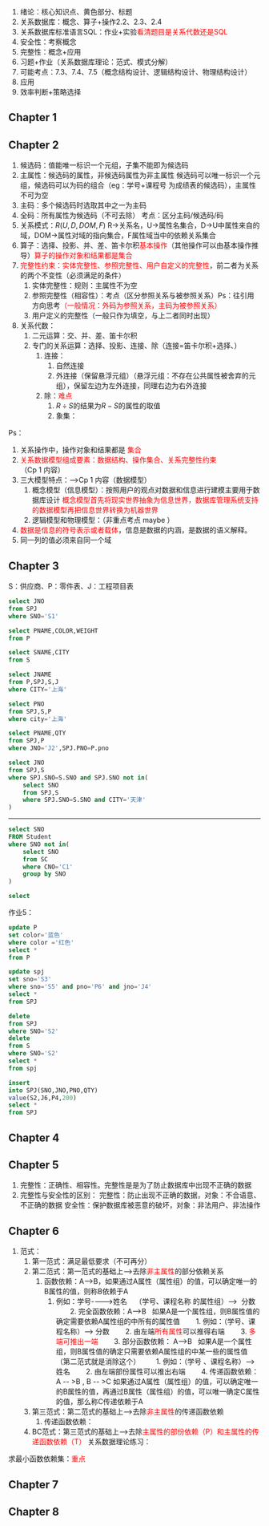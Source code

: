 1. 绪论：核心知识点、黄色部分、标题
2. 关系数据库：概念、算子+操作2.2、2.3、2.4
3. 关系数据库标准语言SQL：作业+实验<font color='red'>看清题目是关系代数还是SQL</font>
4. 安全性：考察概念
5. 完整性：概念+应用
6. 习题+作业（关系数据库理论：范式、模式分解）
7. 可能考点：7.3、7.4、7.5（概念结构设计、逻辑结构设计、物理结构设计）
8. 应用
9. 效率判断+策略选择




## Chapter 1
## Chapter 2
1. 候选码：值能唯一标识一个元组，子集不能即为候选码
2. 主属性：候选码的属性，非候选码属性为非主属性
	候选码可以唯一标识一个元组，候选码可以为码的组合（eg：学号+课程号 为成绩表的候选码），主属性不可为空
3. 主码：多个候选码时选取其中之一为主码
4. 全码：所有属性为候选码（不可去除）
考点：区分主码/候选码/码
1. 关系模式：$R(U,D,DOM,F)$  R->关系名，U->属性名集合，D->U中属性来自的域，DOM->属性对域的指向集合，F属性域当中的依赖关系集合
2. 算子：选择、投影、并、差、笛卡尔积<font color='red'>基本操作</font>（其他操作可以由基本操作推导）<font color='red'>算子的操作对象和结果都是集合</font>
3. <font color='red'> 完整性约束：实体完整性、参照完整性、用户自定义的完整性</font>，前二者为关系的两个不变性（必须满足的条件）
	1. 实体完整性：规则：主属性不为空
	2. 参照完整性（相容性）：考点（区分参照关系与被参照关系）Ps：往引用方向思考<font color='red'>（一般情况：外码为参照关系，主码为被参照关系）</font>
	3. 用户定义的完整性（一般只作为填空，与上二者同时出现）
4. 关系代数：
	1. 二元运算：交、并、差、笛卡尔积
	2. 专门的关系运算：选择、投影、连接、除（连接=笛卡尔积+选择、）
		1. 连接：
			1. 自然连接
			2. 外连接（保留悬浮元组）（悬浮元组：不存在公共属性被舍弃的元组），保留左边为左外连接，同理右边为右外连接
		2. 除：<font color='red'>难点</font>
			1. $R÷S$的结果为$R-S$的属性的取值
			2. 象集：

Ps：
1. 关系操作中，操作对象和结果都是 <font color='red'>集合</font>
2. <font color='red'>关系数据模型组成要素：数据结构、操作集合、关系完整性约束</font>（Cp 1 内容）
3. 三大模型特点：——>Cp 1 内容（数据模型）
	1. 概念模型（信息模型）：按照用户的观点对数据和信息进行建模主要用于数据库设计 <font color='red'>概念模型首先将现实世界抽象为信息世界，数据库管理系统支持的数据模型再把信息世界转换为机器世界</font>
	3. 逻辑模型和物理模型：（非重点考点 maybe ）
4. <font color='red'>数据是信息的符号表示或者载体</font>，信息是数据的内涵，是数据的语义解释。
5. 同一列的值必须来自同一个域
## Chapter 3
S：供应商、P：零件表、J：工程项目表
```sql
select JNO
from SPJ
where SNO='S1'
```
```sql
select PNAME,COLOR,WEIGHT
from P
```
```sql
select SNAME,CITY
from S
```
```sql
select JNAME
from P,SPJ,S,J
where CITY='上海'
```
```sql
select PNO
from SPJ,S,P
where city='上海'
```
```sql
select PNAME,QTY
from SPJ,P
where JNO='J2',SPJ.PNO=P.pno
```

```sql
select JNO
from SPJ,S
where SPJ.SNO=S.SNO and SPJ.SNO not in(
	select SNO
	from SPJ,S
	where SPJ.SNO=S.SNO and CITY='天津' 
)
```
------------------
```sql
select SNO
FROM Student 
where SNO not in(
	select SNO
	from SC
	where CNO='C1'
	group by SNO
)
```

```sql
select 

```

作业5：
```sql
update P
set color='蓝色'
where color ='红色'
select *
from P
```
```sql
update spj
set sno='S3'
where sno='S5' and pno='P6' and jno='J4'
select *
from SPJ
```
```sql
delete 
from SPJ
where SNO='S2'
delete 
from S
where SNO='S2'
select *
from spj
```
```sql
insert 
into SPJ(SNO,JNO,PNO,QTY)
value(S2,J6,P4,200)
select *
from SPJ
```

## Chapter 4

## Chapter 5
1. 完整性：正确性、相容性。完整性是是为了防止数据库中出现不正确的数据
2. 完整性与安全性的区别：
完整性：防止出现不正确的数据，对象：不合语意、不正确的数据
安全性：保护数据库被恶意的破坏，对象：非法用户、非法操作
## Chapter 6
1. 范式：
	1. 第一范式：满足最低要求（不可再分）
	2. 第二范式：第一范式的基础上——>去除<font color='red'>非主属性</font>的部分依赖关系
		1. 函数依赖：A-->B，如果通过A属性（属性组）的值，可以确定唯一的B属性的值，则称B依赖于A
			1. 例如：学号---->姓名    （学号、课程名称 的属性组）-->  分数
	　　2. 完全函数依赖：A-->B   如果A是一个属性组，则B属性值的确定需要依赖A属性组的中所有的属性值
		　　1. 例如：（学号、课程名称）--> 分数
		　　2. 由左端<font color='red'>所有属性</font>可以推得右端
		　　3. <font color='red'>多端可推出一端</font>
	　　3. 部分函数依赖： A-->B   如果A是一个属性组，则B属性值的确定只需要依赖A属性组的中某一些的属性值（第二范式就是消除这个）
		　　1. 例如：（学号 、课程名称）--> 姓名
		　　2. 由左端部份属性可以推出右端
	　　4. 传递函数依赖：A -- >B , B -- >C 如果通过A属性（属性组）的值，可以确定唯一的B属性的值，再通过B属性（属性组）的值，可以唯一确定C属性的值，那么称C传递依赖于A
	3. 第三范式：第二范式的基础上——>去除<font color='red'>非主属性</font>的传递函数依赖
		1. 传递函数依赖：
	4. BC范式：第三范式的基础上——>去除<font color='red'>主属性的部份依赖（P）和主属性的传递函数依赖（T）</font>
关系数据理论练习：

求最小函数依赖集：<font color='red'>重点</font>

## Chapter 7
## Chapter 8

